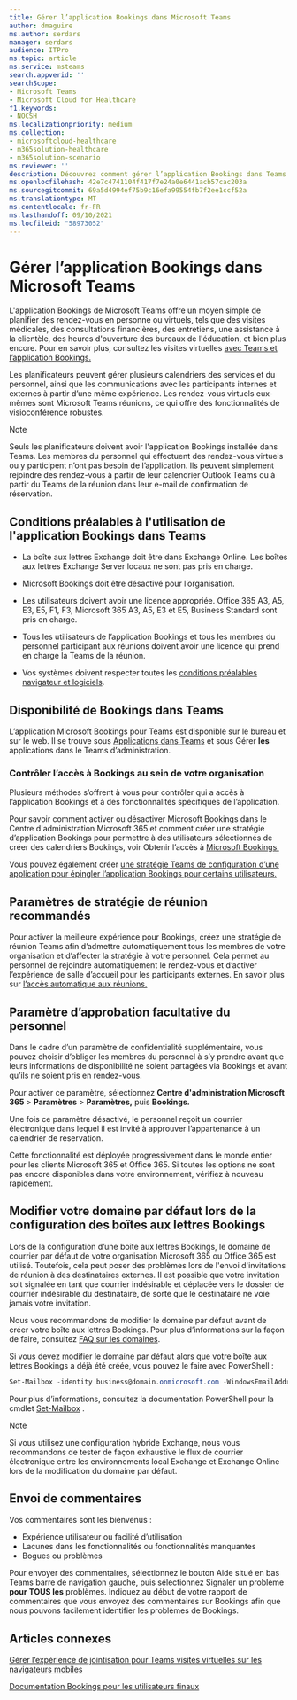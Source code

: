 ```yaml
---
title: Gérer l’application Bookings dans Microsoft Teams
author: dmaguire
ms.author: serdars
manager: serdars
audience: ITPro
ms.topic: article
ms.service: msteams
search.appverid: ''
searchScope:
- Microsoft Teams
- Microsoft Cloud for Healthcare
f1.keywords:
- NOCSH
ms.localizationpriority: medium
ms.collection:
- microsoftcloud-healthcare
- m365solution-healthcare
- m365solution-scenario
ms.reviewer: ''
description: Découvrez comment gérer l’application Bookings dans Teams pour les utilisateurs de votre organisation.
ms.openlocfilehash: 42e7c4741104f417f7e24a0e6441acb57cac203a
ms.sourcegitcommit: 69a5d4994ef75b9c16efa99554fb7f2ee1ccf52a
ms.translationtype: MT
ms.contentlocale: fr-FR
ms.lasthandoff: 09/10/2021
ms.locfileid: "58973052"
---
```

# <a name="manage-the-bookings-app-in-microsoft-teams"></a>Gérer l’application Bookings dans Microsoft Teams

L'application Bookings de Microsoft Teams offre un moyen simple de planifier des rendez-vous en personne ou virtuels, tels que des visites médicales, des consultations financières, des entretiens, une assistance à la clientèle, des heures d'ouverture des bureaux de l'éducation, et bien plus encore. Pour en savoir plus, consultez les visites virtuelles [avec Teams et l’application Bookings.](expand-teams-across-your-org/bookings-virtual-visits.md)

Les planificateurs peuvent gérer plusieurs calendriers des services et du personnel, ainsi que les communications avec les participants internes et externes à partir d’une même expérience. Les rendez-vous virtuels eux-mêmes sont Microsoft Teams réunions, ce qui offre des fonctionnalités de visioconférence robustes.

> [!NOTE]
> Seuls les planificateurs doivent avoir l'application Bookings installée dans Teams. Les membres du personnel qui effectuent des rendez-vous virtuels ou y participent n’ont pas besoin de l’application. Ils peuvent simplement rejoindre des rendez-vous à partir de leur calendrier Outlook Teams ou à partir du Teams de la réunion dans leur e-mail de confirmation de réservation.

## <a name="prerequisites-for-using-the-bookings-app-in-teams"></a>Conditions préalables à l'utilisation de l'application Bookings dans Teams

- La boîte aux lettres Exchange doit être dans Exchange Online. Les boîtes aux lettres Exchange Server locaux ne sont pas pris en charge.

- Microsoft Bookings doit être désactivé pour l’organisation.

- Les utilisateurs doivent avoir une licence appropriée. Office 365 A3, A5, E3, E5, F1, F3, Microsoft 365 A3, A5, E3 et E5, Business Standard sont pris en charge.

- Tous les utilisateurs de l’application Bookings et tous les membres du personnel participant aux réunions doivent avoir une licence qui prend en charge la Teams de la réunion.

- Vos systèmes doivent respecter toutes les [conditions préalables navigateur et logiciels](hardware-requirements-for-the-teams-app.md).

## <a name="availability-of-bookings-in-teams"></a>Disponibilité de Bookings dans Teams

L’application Microsoft Bookings pour Teams est disponible sur le bureau et sur le web. Il se trouve sous [Applications dans Teams](https://teams.microsoft.com/l/app/4c4ec2e8-4a2c-4bce-8d8f-00fc664a4e5b?source=store-copy-link) et sous Gérer **les** applications dans le Teams d’administration.

### <a name="control-access-to-bookings-within-your-organization"></a>Contrôler l’accès à Bookings au sein de votre organisation

Plusieurs méthodes s’offrent à vous pour contrôler qui a accès à l’application Bookings et à des fonctionnalités spécifiques de l’application.

Pour savoir comment activer ou désactiver Microsoft Bookings dans le Centre d'administration Microsoft 365 et comment créer une stratégie d’application Bookings pour permettre à des utilisateurs sélectionnés de créer des calendriers Bookings, voir Obtenir l’accès à [Microsoft Bookings.](https://support.microsoft.com/en-us/office/get-access-to-microsoft-bookings-5382dc07-aaa5-45c9-8767-502333b214ce)

Vous pouvez également créer [une stratégie Teams de configuration d’une application pour épingler l’application Bookings pour certains utilisateurs.](teams-app-setup-policies.md)

## <a name="recommended-meeting-policy-settings"></a>Paramètres de stratégie de réunion recommandés

Pour activer la meilleure expérience pour Bookings, créez une  stratégie de réunion Teams afin d’admettre automatiquement tous les membres de votre organisation et d’affecter la stratégie à votre personnel. Cela permet au personnel de rejoindre automatiquement le rendez-vous et d’activer l’expérience de salle d’accueil pour les participants externes. En savoir plus sur [l’accès automatique aux réunions.](meeting-policies-participants-and-guests.md#automatically-admit-people)

## <a name="optional-staff-approvals-setting"></a>Paramètre d’approbation facultative du personnel

Dans le cadre d’un paramètre de confidentialité supplémentaire, vous pouvez choisir d’obliger les membres du personnel à s’y prendre avant que leurs informations de disponibilité ne soient partagées via Bookings et avant qu’ils ne soient pris en rendez-vous.  

Pour activer ce paramètre, sélectionnez **Centre d'administration Microsoft 365** \> **Paramètres** \> **Paramètres,** puis **Bookings.**

Une fois ce paramètre désactivé, le personnel reçoit un courrier électronique dans lequel il est invité à approuver l’appartenance à un calendrier de réservation.  

Cette fonctionnalité est déployée progressivement dans le monde entier pour les clients Microsoft 365 et Office 365. Si toutes les options ne sont pas encore disponibles dans votre environnement, vérifiez à nouveau rapidement.

## <a name="changing-your-default-domain-when-setting-up-bookings-mailboxes"></a>Modifier votre domaine par défaut lors de la configuration des boîtes aux lettres Bookings

Lors de la configuration d’une boîte aux lettres Bookings, le domaine de courrier par défaut de votre organisation Microsoft 365 ou Office 365 est utilisé. Toutefois, cela peut poser des problèmes lors de l'envoi d'invitations de réunion à des destinataires externes. Il est possible que votre invitation soit signalée en tant que courrier indésirable et déplacée vers le dossier de courrier indésirable du destinataire, de sorte que le destinataire ne voie jamais votre invitation.

Nous vous recommandons de modifier le domaine par défaut avant de créer votre boîte aux lettres Bookings. Pour plus d’informations sur la façon de faire, consultez [FAQ sur les domaines](/microsoft-365/admin/setup/domains-faq#how-do-i-set-or-change-the-default-domain-in-office-365).

Si vous devez modifier le domaine par défaut alors que votre boîte aux lettres Bookings a déjà été créée, vous pouvez le faire avec PowerShell :

```PowerShell
Set-Mailbox -identity business@domain.onmicrosoft.com -WindowsEmailAddress business@domain.com -EmailAddresses business@domain.com
```

Pour plus d’informations, consultez la documentation PowerShell pour la cmdlet [Set-Mailbox](/powershell/module/exchange/mailboxes/set-mailbox) .

> [!NOTE]
> Si vous utilisez une configuration hybride Exchange, nous vous recommandons de tester de façon exhaustive le flux de courrier électronique entre les environnements local Exchange et Exchange Online lors de la modification du domaine par défaut.

## <a name="sending-feedback"></a>Envoi de commentaires

Vos commentaires sont les bienvenus :

  - Expérience utilisateur ou facilité d’utilisation
  - Lacunes dans les fonctionnalités ou fonctionnalités manquantes
  - Bogues ou problèmes
  
Pour envoyer des  commentaires, sélectionnez le bouton Aide situé en bas Teams barre de navigation gauche, puis sélectionnez Signaler un problème **pour** **TOUS les** problèmes. Indiquez au début de votre rapport de commentaires que vous envoyez des commentaires sur Bookings afin que nous pouvons facilement identifier les problèmes de Bookings.

## <a name="related-articles"></a>Articles connexes

[Gérer l’expérience de jointisation pour Teams visites virtuelles sur les navigateurs mobiles](expand-teams-across-your-org/mobile-browser-join.md)


  [Documentation Bookings pour les utilisateurs finaux](https://support.office.com/en-us/article/apps-and-services-cc1fba57-9900-4634-8306-2360a40c665b?ui=en-US&rs=en-US&ad=US#PickTab=Bookings)
